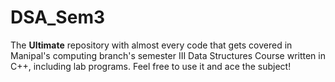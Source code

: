 # DSA_Sem3

The **Ultimate** repository with almost every code that gets covered in Manipal's computing branch's semester III Data Structures Course written in C++, including lab programs. Feel free to use it and ace the subject!
